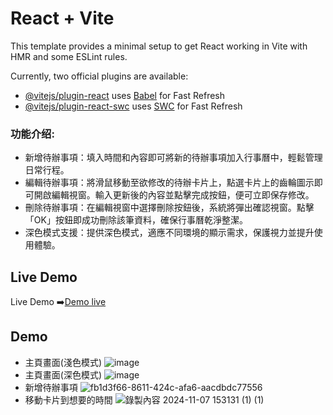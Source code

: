 # React + Vite

This template provides a minimal setup to get React working in Vite with HMR and some ESLint rules.

Currently, two official plugins are available:

- [@vitejs/plugin-react](https://github.com/vitejs/vite-plugin-react/blob/main/packages/plugin-react/README.md) uses [Babel](https://babeljs.io/) for Fast Refresh
- [@vitejs/plugin-react-swc](https://github.com/vitejs/vite-plugin-react-swc) uses [SWC](https://swc.rs/) for Fast Refresh

### 功能介绍:
* 新增待辦事項：填入時間和內容即可將新的待辦事項加入行事曆中，輕鬆管理日常行程。
* 編輯待辦事項：將滑鼠移動至欲修改的待辦卡片上，點選卡片上的齒輪圖示即可開啟編輯視窗。輸入更新後的內容並點擊完成按鈕，便可立即保存修改。
* 刪除待辦事項：在編輯視窗中選擇刪除按鈕後，系統將彈出確認視窗。點擊「OK」按鈕即成功刪除該筆資料，確保行事曆乾淨整潔。
* 深色模式支援：提供深色模式，適應不同環境的顯示需求，保護視力並提升使用體驗。

## Live Demo
Live Demo ➡️<a href="https://calendar-dash-board-app.vercel.app/">Demo live</a>

## Demo
* 主頁畫面(淺色模式)
![image](https://github.com/user-attachments/assets/74422c20-cc04-4878-85bc-3a11b069af1e)
* 主頁畫面(深色模式)
![image](https://github.com/user-attachments/assets/63afb195-9c83-46f0-ab22-525c1bd0e631)
* 新增待辦事項
![fb1d3f66-8611-424c-afa6-aacdbdc77556](https://github.com/user-attachments/assets/a5a2d190-c3dc-4d2d-a268-663609e463ef)
* 移動卡片到想要的時間
![錄製內容 2024-11-07 153131 (1) (1)](https://github.com/user-attachments/assets/eb1d61e6-d392-4710-a345-e8bcc363e6d3)
